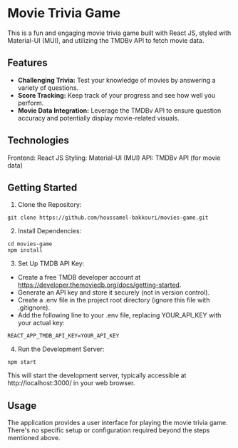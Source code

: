 # Movie Trivia Game

This is a fun and engaging movie trivia game built with React JS, styled with Material-UI (MUI), and utilizing the TMDBv API to fetch movie data.

## Features

- **Challenging Trivia:** Test your knowledge of movies by answering a variety of questions.
- **Score Tracking:** Keep track of your progress and see how well you perform.
- **Movie Data Integration:** Leverage the TMDBv API to ensure question accuracy and potentially display movie-related visuals.

## Technologies

Frontend: React JS
Styling: Material-UI (MUI)
API: TMDBv API (for movie data)

## Getting Started

1. Clone the Repository:
```shell
git clone https://github.com/houssamel-bakkouri/movies-game.git
```
2. Install Dependencies:
```shell
cd movies-game
npm install
```
3. Set Up TMDB API Key:
- Create a free TMDB developer account at https://developer.themoviedb.org/docs/getting-started.
- Generate an API key and store it securely (not in version control).
- Create a .env file in the project root directory (ignore this file with .gitignore).
- Add the following line to your .env file, replacing YOUR_API_KEY with your actual key:
```shell
REACT_APP_TMDB_API_KEY=YOUR_API_KEY
```

4. Run the Development Server:
```shell
npm start
```
This will start the development server, typically accessible at http://localhost:3000/ in your web browser.

## Usage

The application provides a user interface for playing the movie trivia game. There's no specific setup or configuration required beyond the steps mentioned above.
